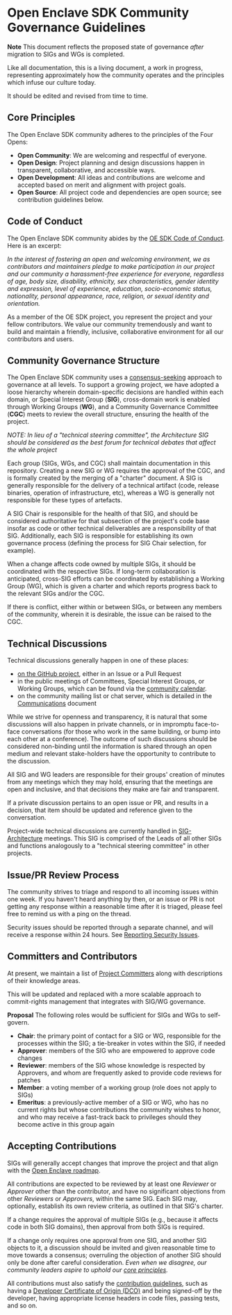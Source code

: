 Open Enclave SDK Community Governance Guidelines
==========================

**Note**
This document reflects the proposed state of governance *after* migration to SIGs and WGs is completed.

Like all documentation, this is a living document, a work in progress, representing
approximately how the community operates and the principles which infuse our
culture today.

It should be edited and revised from time to time.

Core Principles
---------------

The Open Enclave SDK community adheres to the principles of the Four Opens:

* **Open Community**: We are welcoming and respectful of everyone.
* **Open Design**: Project planning and design discussions happen in transparent, collaborative, and accessible ways.
* **Open Development**: All ideas and contributions are welcome and accepted based on merit and alignment with project goals.
* **Open Source**: All project code and dependencies are open source; see contribution guidelines below.

Code of Conduct
---------------

The Open Enclave SDK community abides by the
[OE SDK Code of Conduct](../CODE_OF_CONDUCT.md). Here is an
excerpt:

*In the interest of fostering an open and welcoming environment, we as
contributors and maintainers pledge to make participation in our project and our
community a harassment-free experience for everyone, regardless of age, body
size, disability, ethnicity, sex characteristics, gender identity and
expression, level of experience, education, socio-economic status, nationality,
personal appearance, race, religion, or sexual identity and orientation.*

As a member of the OE SDK project, you represent the project and your fellow
contributors. We value our community tremendously and want to build and maintain
a friendly, inclusive, collaborative environment for all our contributors and
users.

Community Governance Structure
------------------------------

The Open Enclave SDK community uses a
[consensus-seeking](https://en.wikipedia.org/wiki/Consensus-seeking_decision-making)
approach to governance at all levels. To support a growing project, we have
adopted a loose hierarchy wherein domain-specific decisions are handled within
each domain, or Special Interest Group (**SIG**), cross-domain work is enabled
through Working Groups (**WG**), and a Community Governance Committee (**CGC**)
meets to review the overall structure, ensuring the health of the project.

_NOTE: In lieu of a "technical steering committee", the Architecture SIG should
be considered as the best forum for technical debates that affect the whole
project_

Each group (SIGs, WGs, and CGC) shall maintain documentation in this repository.
Creating a new SIG or WG requires the approval of the CGC, and is formally
created by the merging of a "charter" document. A SIG is generally responsible
for the delivery of a technical artifact (code, release binaries, operation of
infrastructure, etc), whereas a WG is generally not responsible for these types
of artefacts.

A SIG Chair is responsible for the health of that SIG, and should be considered
authoritative for that subsection of the project's code base insofar as code or
other technical deliverables are a responsibility of that SIG. Additionally,
each SIG is responsible for establishing its own governance process (defining
the process for SIG Chair selection, for example).

When a change affects code owned by multiple SIGs, it should be coordinated with
the respective SIGs. If long-term collaboration is anticipated, cross-SIG
efforts can be coordinated by establishing a Working Group (WG), which is given
a charter and which reports progress back to the relevant SIGs and/or the CGC.

If there is conflict, either within or between SIGs, or between any members of
the community, wherein it is desirable, the issue can be raised to the CGC.

Technical Discussions
---------------------

Technical discussions generally happen in one of these places:

* [on the GitHub project](https://github.com/openenclave/openenclave), either in
  an Issue or a Pull Request
* in the public meetings of Committees, Special Interest Groups, or Working Groups, which can be found via the [community calendar](https://lists.confidentialcomputing.io/calendar).
* on the community mailing list or chat server, which is detailed in the [Communications](Communication.md) document

While we strive for openness and transparency, it is natural that some
discussions will also happen in private channels, or in impromptu face-to-face
conversations (for those who work in the same building, or bump into each other
at a conference). The outcome of such discussions should be considered
non-binding until the information is shared through an open medium and relevant
stake-holders have the opportunity to contribute to the discussion.

All SIG and WG leaders are responsible for their groups' creation of minutes from
any meetings which they may hold, ensuring that the meetings are open and inclusive, and
that decisions they make are fair and transparent.

If a private discussion pertains to an open issue or PR, and results in a
decision, that item should be updated and reference given to the conversation.

Project-wide technical discussions are currently handled in
[SIG-Architecture](sig-architecture/README.md) meetings. This SIG is comprised
of the Leads of all other SIGs and functions analogously to a "technical
steering committee" in other projects.

Issue/PR Review Process
-----------------------

The community strives to triage and respond to all incoming issues within one
week. If you haven't heard anything by then, or an issue or PR is not getting
any response within a reasonable time after it is triaged, please feel free to
remind us with a ping on the thread.

Security issues should be reported through a separate channel, and
will receive a response within 24 hours. See [Reporting Security
Issues](Contributing.md#reporting-security-issues).

Committers and Contributors
---------------------------

At present, we maintain a list of [Project Committers](Committers.md) along with
descriptions of their knowledge areas.

This will be updated and replaced with a more scalable approach to
commit-rights management that integrates with SIG/WG governance.

**Proposal** The following roles would be sufficient for SIGs and WGs to self-govern.

- **Chair**: the primary point of contact for a SIG or WG, responsible for the processes within the SIG; a tie-breaker in votes within the SIG, if needed
- **Approver**: members of the SIG who are empowered to approve code changes
- **Reviewer**: members of the SIG whose knowledge is respected by Approvers, and whom are frequently asked to provide code reviews for patches
- **Member**: a voting member of a working group (role does not apply to SIGs)
- **Emeritus**: a previously-active member of a SIG or WG, who has no current rights but whose contributions the community wishes to honor, and who may receive a fast-track back to privileges should they become active in this group again

Accepting Contributions
-----------------------

SIGs will generally accept changes that improve the project and that align with the
[Open Enclave roadmap](https://github.com/openenclave/openenclave/projects).

All contributions are expected to be reviewed by at least one *Reviewer* or
*Approver* other than the contributor, and have no significant objections from
other *Reviewers* or *Approvers*, within the same SIG. Each SIG may,
optionally, establish its own review criteria, as outlined in that SIG's
charter.

If a change requires the approval of multiple SIGs (e.g., because it affects
code in both SIG domains), then approval from both SIGs is required.

If a change only requires one approval from one SIG, and another SIG objects to
it, a discussion should be invited and given reasonable time to move towards a
consensus; overruling the objection of another SIG should only be done after
careful consideration. *Even when we disagree, our community leaders aspire to
uphold our [core principles](#core-principles).*

All contributions must also satisfy the
[contribution guidelines](Contributing.md), such as having a
[Developer Certificate of Origin (DCO)](https://developercertificate.org/) and
being signed-off by the developer, having appropriate license headers in code
files, passing tests, and so on.
